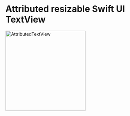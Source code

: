 # Attributed resizable Swift UI TextView
<img width="256" alt="AttributedTextView" src="https://user-images.githubusercontent.com/63423402/110548430-d5c80180-8130-11eb-8c36-2515106a2af7.png">
